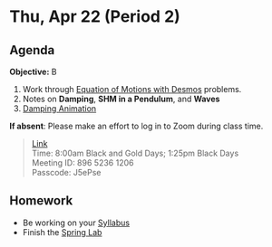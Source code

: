 Thu, Apr 22 (Period 2)
==================    
  
Agenda    
---------    
**Objective:** B
  
1.  Work through [Equation of Motions with Desmos](https://avon.schoology.com/page/4872547273) problems.  
2. Notes on **Damping**, **SHM in a Pendulum**, and **Waves**
3. [Damping Animation](https://www.geogebra.org/m/sAAwEXgy)  


  
**If absent**: Please make an effort to log in to Zoom during class time.

> [Link](https://us02web.zoom.us/j/89652361206?pwd=L3ZYQzBGNitFK0J6K1M4Nk1iM1dYQT09)    
> Time: 8:00am Black and Gold Days; 1:25pm Black Days  
> Meeting ID: 896 5236 1206    
> Passcode: J5ePse   
  
Homework     
-------------    
- Be working on your [Syllabus][syl]  
- Finish the [Spring Lab][lab]
  
[syl]: https://avon.schoology.com/course/2624603229/materials?f=369843503
[lab]: https://avon.schoology.com/assignment/4882381987/
<!--stackedit_data:
eyJoaXN0b3J5IjpbMTA0OTk4OTQ2OCwtOTYwMDQ2MDUyLDEzNz
g1NDU4MDQsMTQwNjQxMzI2NSwtMjQ1MTA4ODczLDExOTUwNTYz
MTgsMjAxMzA1NjUzMiwtMjExOTkzODAyNCwtMTIyNDg4MjY1NC
wtMzE4MDQ2NDAyLC0xNzkyODgyNDgsLTQxMTU5NDc3OSwtMTMw
MDYwMjM3MywtMTAwMTY5NTMwNCwxMTkzNjg2MDI2LC0xNzk4MT
AxNjYsLTE0NTg2ODk1NjIsLTkxNzkyODQyMiwtMTI0MjUyNjYx
MywtNTU0MjgxMzk0XX0=
-->